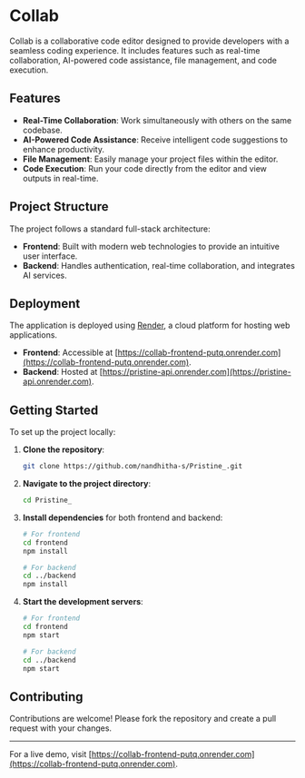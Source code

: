 # Collab

Collab is a collaborative code editor designed to provide developers with a seamless coding experience. It includes features such as real-time collaboration, AI-powered code assistance, file management, and code execution.

## Features

- **Real-Time Collaboration**: Work simultaneously with others on the same codebase.
- **AI-Powered Code Assistance**: Receive intelligent code suggestions to enhance productivity.
- **File Management**: Easily manage your project files within the editor.
- **Code Execution**: Run your code directly from the editor and view outputs in real-time.

## Project Structure

The project follows a standard full-stack architecture:

- **Frontend**: Built with modern web technologies to provide an intuitive user interface.
- **Backend**: Handles authentication, real-time collaboration, and integrates AI services.

## Deployment

The application is deployed using [Render](https://render.com/), a cloud platform for hosting web applications.

- **Frontend**: Accessible at [https://collab-frontend-putq.onrender.com](https://collab-frontend-putq.onrender.com).
- **Backend**: Hosted at [https://pristine-api.onrender.com](https://pristine-api.onrender.com).

## Getting Started

To set up the project locally:

1. **Clone the repository**:
   ```bash
   git clone https://github.com/nandhitha-s/Pristine_.git
   ```
2. **Navigate to the project directory**:
   ```bash
   cd Pristine_
   ```
3. **Install dependencies** for both frontend and backend:
   ```bash
   # For frontend
   cd frontend
   npm install

   # For backend
   cd ../backend
   npm install
   ```
4. **Start the development servers**:
   ```bash
   # For frontend
   cd frontend
   npm start

   # For backend
   cd ../backend
   npm start
   ```

## Contributing

Contributions are welcome! Please fork the repository and create a pull request with your changes.

---

For a live demo, visit [https://collab-frontend-putq.onrender.com](https://collab-frontend-putq.onrender.com).

